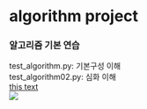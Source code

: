 # algorithm project
### 알고리즘 기본 연습
test_algorithm.py: 기본구성 이해  
test_algorithm02.py: 심화 이해  
[this text](./project_desc/README.md)  
<img src='https://github.com/LeeCheahyun/test_algorithm/blob/main/ros_ros.png'/>
